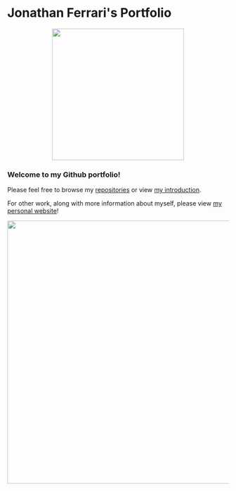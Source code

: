 # Jonathan Ferrari's Portfolio

<div align="center">
  <img src="https://media.giphy.com/media/ptzlRfMuHaGgccUzbh/giphy.gif" width="300"/>
</div>

### Welcome to my Github portfolio! 

Please feel free to browse my [repositories](https://github.com/jonathanferrari?tab=repositories) or view [my introduction](https://github.jonathanferrari.com/jonathanferrari/).

For other work, along with more information about myself, please view [my personal website](https://jonathanferrari.com)!



<div align="center">
  <img src="https://media.giphy.com/media/fo0HtwcJzNUcOlRdFc/giphy.gif" width="600"/>
</div>
